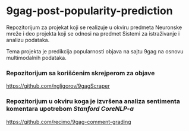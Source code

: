 # 9gag-post-popularity-prediction

Repozitorijum za projekat koji se realizuje u okviru predmeta Neuronske mreže i deo projekta koji se odnosi na predmet Sistemi za istraživanje i analizu podataka.

Tema projekta je predikcija popularnosti objava na sajtu 9gag na osnovu multimodalnih podataka.

### Repozitorijum sa korišćenim skrejperom za objave
https://github.com/ngligorov/9gagScraper

### Repozitorijum u okviru koga je izvršena analiza sentimenta komentara upotrebom *Stanford CoreNLP-a*
https://github.com/recimo/9gag-comment-grading
